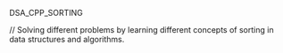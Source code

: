DSA_CPP_SORTING

// Solving different problems by learning  different concepts of sorting in data structures and algorithms.
